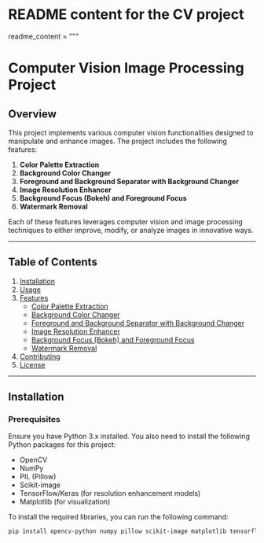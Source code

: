 # README content for the CV project
readme_content = """
# Computer Vision Image Processing Project

## Overview

This project implements various computer vision functionalities designed to manipulate and enhance images. The project includes the following features:

1. **Color Palette Extraction**
2. **Background Color Changer**
3. **Foreground and Background Separator with Background Changer**
4. **Image Resolution Enhancer**
5. **Background Focus (Bokeh) and Foreground Focus**
6. **Watermark Removal**

Each of these features leverages computer vision and image processing techniques to either improve, modify, or analyze images in innovative ways.

---

## Table of Contents

1. [Installation](#installation)
2. [Usage](#usage)
3. [Features](#features)
   - [Color Palette Extraction](#color-palette-extraction)
   - [Background Color Changer](#background-color-changer)
   - [Foreground and Background Separator with Background Changer](#foreground-and-background-separator-with-background-changer)
   - [Image Resolution Enhancer](#image-resolution-enhancer)
   - [Background Focus (Bokeh) and Foreground Focus](#background-focus-bokeh-and-foreground-focus)
   - [Watermark Removal](#watermark-removal)
4. [Contributing](#contributing)
5. [License](#license)

---

## Installation

### Prerequisites

Ensure you have Python 3.x installed. You also need to install the following Python packages for this project:

- OpenCV
- NumPy
- PIL (Pillow)
- Scikit-image
- TensorFlow/Keras (for resolution enhancement models)
- Matplotlib (for visualization)

To install the required libraries, you can run the following command:

```bash
pip install opencv-python numpy pillow scikit-image matplotlib tensorflow
